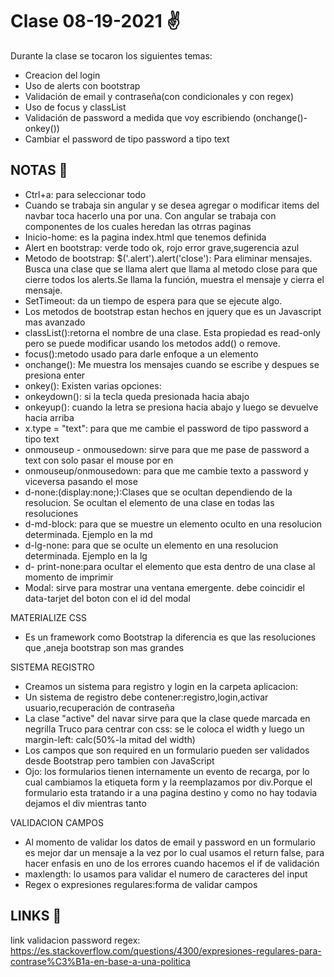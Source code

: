 # Clase 08-19-2021 ✌️

Durante la clase se tocaron los siguientes temas:

- Creacion del login
- Uso de alerts con bootstrap
- Validación de email y contraseña(con condicionales y con regex)
- Uso de focus y classList
- Validación de password a medida que voy escribiendo (onchange()-onkey())
- Cambiar el password de tipo password a tipo text

## NOTAS  👸

- Ctrl+a: para seleccionar todo
- Cuando se trabaja sin angular y se desea agregar o modificar items del navbar toca hacerlo una por una. Con angular se trabaja con componentes de los cuales heredan las otrras paginas
- Inicio-home: es la pagina index.html que tenemos definida
- Alert en bootstrap: verde todo ok, rojo error grave,sugerencia azul
- Metodo de bootstrap: $('.alert').alert('close'): Para eliminar mensajes. Busca una clase que se llama alert que llama al metodo close para que cierre todos los alerts.Se llama la función, muestra el mensaje y cierra el mensaje.
- SetTimeout: da un tiempo de espera para que se ejecute algo.
- Los metodos de bootstrap estan hechos en jquery que es un Javascript mas avanzado
- classList():retorna el nombre de una clase. Esta propiedad es read-only pero se puede modificar 
  usando los metodos add() o remove.
- focus():metodo usado para darle enfoque a un elemento
- onchange(): Me muestra los mensajes cuando se escribe y despues se presiona enter
- onkey(): Existen varias opciones: 
- onkeydown(): si la tecla queda presionada hacia abajo
- onkeyup(): cuando la letra se presiona hacia abajo y luego se devuelve hacia arriba
- x.type = "text": para que me cambie el password de tipo password a tipo text
- onmouseup - onmousedown: sirve para que me pase de password a text con solo pasar el mouse por en 
- onmouseup/onmousedown: para que me cambie texto a password y viceversa pasando el mose
- d-none:(display:none;):Clases que se ocultan dependiendo de la resolucion. Se ocultan el elemento de una clase en todas las resoluciones
- d-md-block: para que se muestre un elemento oculto en una resolucion determinada. Ejemplo en la md
- d-lg-none: para que se oculte un elemento en una resolucion determinada. Ejemplo en la lg
- d- print-none:para ocultar el elemento que esta dentro de una clase al momento de imprimir
- Modal: sirve para mostrar una ventana emergente. debe coincidir el data-tarjet del boton con el id del modal

MATERIALIZE CSS
- Es un framework como Bootstrap la diferencia es que las resoluciones que ,aneja bootstrap son mas grandes

SISTEMA REGISTRO

- Creamos un sistema para registro y login en la carpeta aplicacion:
- Un sistema de registro debe contener:registro,login,activar usuario,recuperación de contraseña
- La clase "active" del navar sirve para que la clase quede marcada en negrilla
  Truco para centrar con css: se le coloca el width y luego un margin-left: calc(50%-la mitad del width)
- Los campos que son required en un formulario pueden ser validados desde Bootstrap pero tambien con JavaScript
- Ojo: los formularios tienen internamente un evento de recarga, por lo cual cambiamos la etiqueta form y la reemplazamos por div.Porque el formulario esta tratando ir a una pagina destino y como no hay todavia dejamos el div mientras tanto

VALIDACION CAMPOS

- Al momento de validar los datos de email y password en un formulario es mejor dar un mensaje a la vez por lo cual usamos el return false, para hacer enfasis en uno de los errores cuando hacemos el if de validación
- maxlength: lo usamos para validar el numero de caracteres del input
- Regex o expresiones regulares:forma de validar campos

## LINKS  🦋

link validacion password regex:
https://es.stackoverflow.com/questions/4300/expresiones-regulares-para-contrase%C3%B1a-en-base-a-una-politica